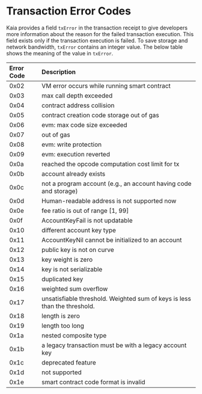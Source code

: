 # Transaction Error Codes

Kaia provides a field `txError` in the transaction receipt to give developers more information about the reason for the failed transaction execution. This field exists only if the transaction execution is failed. To save storage and network bandwidth, `txError` contains an integer value. The below table shows the meaning of the value in `txError`.

| Error Code | Description                                                                                                             |
| :--------- | :---------------------------------------------------------------------------------------------------------------------- |
| 0x02       | VM error occurs while running smart contract                                                                            |
| 0x03       | max call depth exceeded                                                                                                 |
| 0x04       | contract address collision                                                                                              |
| 0x05       | contract creation code storage out of gas                                                                               |
| 0x06       | evm: max code size exceeded                                                                             |
| 0x07       | out of gas                                                                                                              |
| 0x08       | evm: write protection                                                                                   |
| 0x09       | evm: execution reverted                                                                                 |
| 0x0a       | reached the opcode computation cost limit for tx                                                                        |
| 0x0b       | account already exists                                                                                                  |
| 0x0c       | not a program account \(e.g., an account having code and storage\) |
| 0x0d       | Human-readable address is not supported now                                                                             |
| 0x0e       | fee ratio is out of range \[1, 99\]                               |
| 0x0f       | AccountKeyFail is not updatable                                                                                         |
| 0x10       | different account key type                                                                                              |
| 0x11       | AccountKeyNil cannot be initialized to an account                                                                       |
| 0x12       | public key is not on curve                                                                                              |
| 0x13       | key weight is zero                                                                                                      |
| 0x14       | key is not serializable                                                                                                 |
| 0x15       | duplicated key                                                                                                          |
| 0x16       | weighted sum overflow                                                                                                   |
| 0x17       | unsatisfiable threshold. Weighted sum of keys is less than the threshold.               |
| 0x18       | length is zero                                                                                                          |
| 0x19       | length too long                                                                                                         |
| 0x1a       | nested composite type                                                                                                   |
| 0x1b       | a legacy transaction must be with a legacy account key                                                                  |
| 0x1c       | deprecated feature                                                                                                      |
| 0x1d       | not supported                                                                                                           |
| 0x1e       | smart contract code format is invalid                                                                                   |

